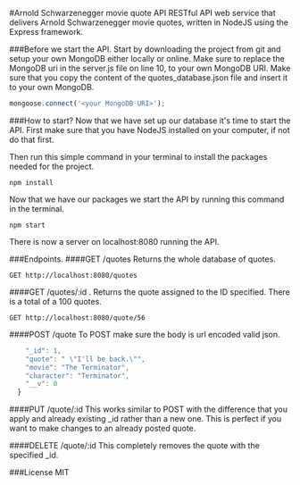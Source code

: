 #Arnold Schwarzenegger movie quote API
RESTful API web service that delivers Arnold Schwarzenegger movie quotes, written in NodeJS using the Express framework.

###Before we start the API.
Start by downloading the project from git and setup your own MongoDB either locally or online.
Make sure to replace the MongoDB uri in the server.js file on line 10, to your own MongoDB URI.
Make sure that you copy the content of the quotes_database.json file and insert it to your own MongoDB.
```javascript
mongoose.connect('<your MongoDB URI>');
```
###How to start?
Now that we have set up our database it's time to start the API.
First make sure that you have NodeJS installed on your computer, if not do that first.

Then run this simple command in your terminal to install the packages needed for the project.
```
npm install
```
Now that we have our packages we start the API by running this command in the terminal.
```
npm start
```
There is now a server on localhost:8080 running the API.

###Endpoints.
####GET /quotes
Returns the whole database of quotes.
```
GET http://localhost:8080/quotes
```
####GET /quotes/:id .
Returns the quote assigned to the ID specified. There is a total of a 100 quotes.
```
GET http://localhost:8080/quote/56
```
####POST /quote
To POST make sure the body is url encoded valid json.
```javascript
    "_id": 1,
    "quote": " \"I'll be back.\"",
    "movie": "The Terminator",
    "character": "Terminator",
    "__v": 0
  }
```
####PUT /quote/:id
This works similar to POST with the difference that you apply and already existing _id rather than a new one.
This is perfect if you want to make changes to an already posted quote.

####DELETE /quote/:id
This completely removes the quote with the specified _id.

###License
MIT

